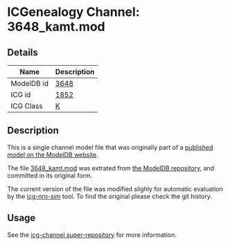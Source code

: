 # ICGenealogy Channel: 3648\_kamt.mod

## Details

Name | Description
---- | -----------
ModelDB id | [3648](http://senselab.med.yale.edu/ModelDB/ShowModel.cshtml?model=3648)
ICG id | [1852](http://icg.neurotheory.ox.ac.uk/channels/1/1852)
ICG Class | [K](http://icg.neurotheory.ox.ac.uk/channels/1)

## Description

This is a single channel model file that was originally part of a [published model on the ModelDB website](http://senselab.med.yale.edu/mModelDB/ShowModel.cshtml?model=3648).


The file [3648\_kamt.mod](3648_kamt.mod) was extrated from [the ModelDB repository](http://senselab.med.yale.edu/ModelDB/ShowModel.cshtml?model=3648), and committed in its original form.

The current version of the file was modified slighly for automatic evaluation by the [icg-nrn-sim](https://github.com/icgenealogy/icg-nrn-sim) tool. To find the original please check the git history.


## Usage

See the [icg-channel super-repository](https://github.com/icgenealogy/icg-channels) for more information.